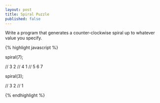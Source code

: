 ```yaml
---
layout: post
title: Spiral Puzzle
published: false
---
```


Write a program that generates a counter-clockwise spiral
up to whatever value you specify.

{% highlight javascript %}

spiral(7);

// 3 2
// 4 1
// 5 6 7

spiral(3);

// 3 2
//   1

{% endhighlight %}
